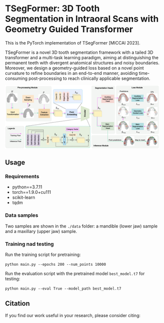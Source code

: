 # TSegFormer: 3D Tooth Segmentation in Intraoral Scans with Geometry Guided Transformer
This is the PyTorch implementation of TSegFormer [MICCAI 2023]. 

TSegFormer is a novel 3D tooth segmentation framework with a tailed 3D transformer and a multi-task learning paradigm, 
aiming at distinguishing the permanent teeth with divergent anatomical structures and noisy boundaries. Moreover, we 
design a geometry-guided loss based on a novel point curvature to refine boundaries in an end-to-end manner, avoiding 
time-consuming post-processing to reach clinically applicable segmentation.

![avatar](pipeline.png)

## Usage

### Requirements

* python==3.7.11
* torch==1.9.0+cu111
* scikit-learn
* tqdm

### Data samples
Two samples are shown in the `./data` folder: a mandible (lower jaw) sample and a maxillary (upper jaw) sample.

### Training nad testing 
Run the training script for pretraining:

`python main.py --epochs 200 --num_points 10000`

Run the evaluation script with the pretrained model `best_model.t7` for testing:

`python main.py --eval True --model_path best_model.t7`

## Citation

If you find our work useful in your research, please consider citing: